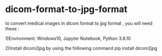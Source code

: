 # dicom-format-to-jpg-format
to convert medical images in dicom format to jpg format , you will need these :

1)Environment: Windows10, Jupyter Notebook, Python 3.8.10

2)Install  dicom2jpg by using the following  command  pip install dicom2jpg



